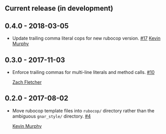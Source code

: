 ## Current release (in development)

## 0.4.0 - 2018-03-05

* Update trailing comma literal cops for new rubocop version. [#17](https://github.com/TheGnarCo/gnar-style/pull/17)
  [Kevin Murphy](https://github.com/kevin-j-m)

## 0.3.0 - 2017-11-03

* Enforce trailing commas for multi-line literals and method calls. [#10](https://github.com/TheGnarCo/gnar-style/pull/10)

  [Zach Fletcher](https://github.com/zfletch)

## 0.2.0 - 2017-08-02

* Move rubocop template files into `rubocop/` directory rather than the ambiguous `gnar_style/` directory. [#4](https://github.com/TheGnarCo/gnar-style/pull/4)

  [Kevin Murphy](https://github.com/kevin-j-m)

